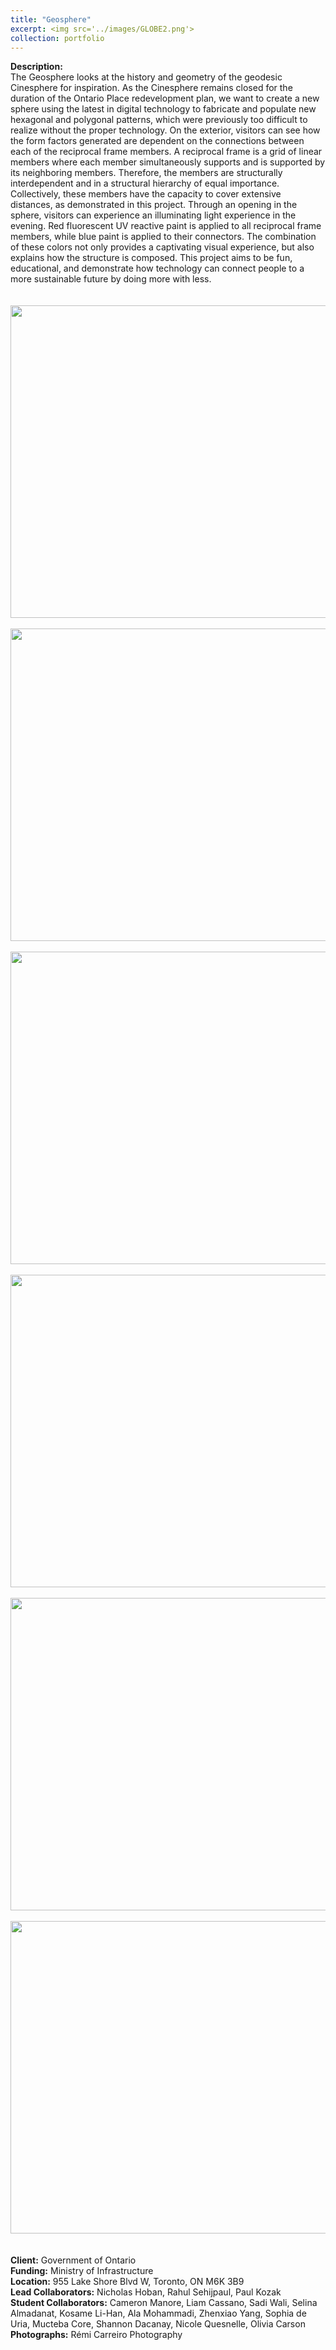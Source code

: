 ```yaml
---
title: "Geosphere"
excerpt: <img src='../images/GLOBE2.png'>
collection: portfolio
---
```

**Description:**
<br/>The Geosphere looks at the history and geometry of the geodesic Cinesphere for inspiration. As the Cinesphere remains closed for the duration of the Ontario Place redevelopment plan, we want to create a new sphere using the latest in digital technology to fabricate and populate new hexagonal and polygonal patterns, which were previously too difficult to realize without the proper technology. On the exterior, visitors can see how the form factors generated are dependent on the connections between each of the reciprocal frame members. A reciprocal frame is a grid of linear members where each member simultaneously supports and is supported by its neighboring members. Therefore, the members are structurally interdependent and in a structural hierarchy of equal importance. Collectively, these members have the capacity to cover extensive distances, as demonstrated in this project.
Through an opening in the sphere, visitors can experience an illuminating light experience in the evening. Red fluorescent UV reactive paint is applied to all reciprocal frame members, while blue paint is applied to their connectors.  The combination of these colors not only provides a captivating visual experience, but also explains how the structure is composed. This project aims to be fun, educational, and demonstrate how technology can connect people to a more sustainable future by doing more with less. 
<br/>
<br/>
<br/> <img src='https://johnnie-nguyen.github.io/design/images/ACV.png' width="700" height="500">
<br/>
<br/> <img src='https://johnnie-nguyen.github.io/design/images/ACV6.png' width="700" height="500">
<br/>
<br/> <img src='https://johnnie-nguyen.github.io/design/images/ACV7.png' width="700" height="500">
<br/>
<br/> <img src='https://johnnie-nguyen.github.io/design/images/ACV8.png' width="700" height="500">
<br/>
<br/> <img src='https://johnnie-nguyen.github.io/design/images/ACV5.png' width="700" height="500">
<br/>
<br/> <img src='https://johnnie-nguyen.github.io/design/images/ACV4.png' width="700" height="500">
<br/>
<br/>
<br/>**Client:** Government of Ontario
<br/> **Funding:** Ministry of Infrastructure
<br/> **Location:**  955 Lake Shore Blvd W, Toronto, ON M6K 3B9
<br/> **Lead Collaborators:** Nicholas Hoban, Rahul Sehijpaul, Paul Kozak
<br/> **Student Collaborators:** Cameron Manore, Liam Cassano, Sadi Wali, Selina Almadanat, Kosame Li-Han, Ala Mohammadi, Zhenxiao Yang, Sophia de Uria, Mucteba Core, Shannon Dacanay, Nicole Quesnelle, Olivia Carson
<br/> **Photographs:** Rémi Carreiro Photography
